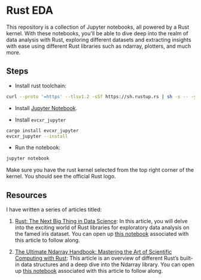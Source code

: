 # Rust EDA

This repository is a collection of Jupyter notebooks, all powered by a Rust kernel. With these notebooks, you'll be able to dive deep into the realm of data analysis with Rust, exploring different datasets and extracting insights with ease using different Rust libraries such as ndarray, plotters, and much more.

## Steps

- Install rust toolchain:

```sh
curl --proto '=https' --tlsv1.2 -sSf https://sh.rustup.rs | sh -s -- -y --default-toolchain nightly
```

- Install [Jupyter Notebook](https://jupyter.org/install).

- Install `evcxr_jupyter`

```sh
cargo install evcxr_jupyter
evcxr_jupyter --install
```

- Run the notebook:

```sh
jupyter notebook
```

Make sure you have the rust kernel selected from the top right corner of the kernel. You should see the official Rust logo.

## Resources

I have written a series of articles titled:

1. [Rust: The Next Big Thing in Data Science](https://towardsdatascience.com/rust-the-next-big-thing-in-data-science-319a03305883?source): In this article, you will delve into the exciting world of Rust libraries for exploratory data analysis on the famed iris dataset. You can open up [this notebook](./1-iris-data-analysis-rust.ipynb) associated with this article to follow along.

1. [The Ultimate Ndarray Handbook: Mastering the Art of Scientific Computing with Rust](https://towardsdatascience.com/the-ultimate-ndarray-handbook-mastering-the-art-of-scientific-computing-with-rust-ef5ab767212a): This article is an overview of different Rust’s built-in data structures and a deep dive into the Ndarray library. You can open up [this notebook](./2-ndarray-tutorial.ipynb) associated with this article to follow along.
